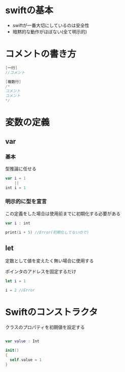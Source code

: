 # swiftの基本

- swiftが一番大切にしているのは安全性
- 暗黙的な動作がほぼない(全て明示的)

# コメントの書き方

```swift
[一行]
//コメント

[複数行]
/*
コメント
コメント
*/
```

# 変数の定義
## var
### 基本
型推論に任せる

```swift
var i = 1 
    ||
int i = 1
```

### 明示的に型を宣言

この定義をした場合は使用前までに初期化する必要がある

```swift
var i : int

print(i + 5) //Error(初期化してないので)

``` 

## let
 
定数として値を変えたく無い場合に使用する

ポインタのアドレスを固定するだけ

```swift
let i = 1

i = 2 //Error
```

# Swiftのコンストラクタ

クラスのプロパティを初期値を設定する

```swift

var value : Int

init()
{
  self.value = 1
}


```